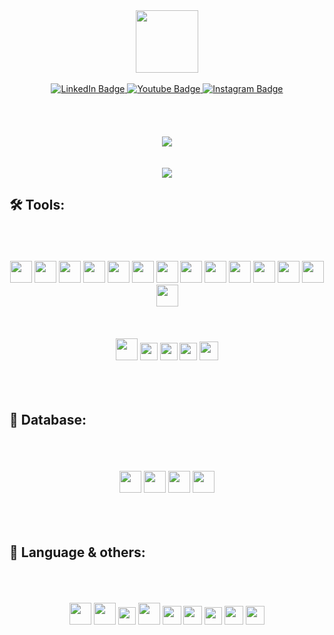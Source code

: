 <div id="header" align="center">
  <img src="https://media.giphy.com/media/M9gbBd9nbDrOTu1Mqx/giphy.gif" width="100"/>
</div>
<br>
<div id="badges" align="center">
  <a href="https://www.linkedin.com/in/piush-bose-a0b586235">
    <img src="https://img.shields.io/badge/LinkedIn-blue?style=for-the-badge&logo=linkedin&logoColor=white" alt="LinkedIn Badge"/>
  </a>
  <a href="https://www.youtube.com/c/DualTechGaming">
    <img src="https://img.shields.io/badge/YouTube-red?style=for-the-badge&logo=youtube&logoColor=white" alt="Youtube Badge"/>
  </a>
  <a href="https://www.instagram.com/p_i_u_s_h_._b_o_s_e/">
    <img src="https://img.shields.io/badge/Instagram-E4405F?style=for-the-badge&logo=instagram&logoColor=white" alt="Instagram Badge"/>
  </a>
</div>
<br>
<br>
<div id="stats" align="center"> 
<!--   <img src="https://github-readme-stats.vercel.app/api?username=dtg-lucifer"> -->
  <br>
  <br>
  <img src="http://github-readme-streak-stats.herokuapp.com?user=dtg-lucifer&theme=light&background=ffffff">
</div>
<br>
<br>
<div align="center">
  <img src="http://ForTheBadge.com/images/badges/built-with-love.svg">
</div>

## 🛠 **Tools:**
<br>
<br>
<br>
<div align="center">
  <img height="35" src="https://cdn.jsdelivr.net/gh/devicons/devicon/icons/react/react-original-wordmark.svg" />
  <img height="35" src="https://cdn.jsdelivr.net/gh/devicons/devicon/icons/redux/redux-original.svg" />
  <img height="35" src="https://cdn.jsdelivr.net/gh/devicons/devicon/icons/nextjs/nextjs-original.svg" />
  <img height="35" src="https://cdn.jsdelivr.net/gh/devicons/devicon/icons/nestjs/nestjs-plain.svg" />
  <img height="35" src="https://cdn.jsdelivr.net/gh/devicons/devicon/icons/flutter/flutter-original.svg" />
  <img height="35" src="https://cdn.jsdelivr.net/gh/devicons/devicon/icons/spring/spring-original.svg" />
  <img height="35" src="https://cdn.jsdelivr.net/gh/devicons/devicon/icons/bootstrap/bootstrap-original.svg" />
  <img height="35" src="https://cdn.jsdelivr.net/gh/devicons/devicon/icons/sass/sass-original.svg" />
  <img height="35" src="https://cdn.jsdelivr.net/gh/devicons/devicon/icons/tailwindcss/tailwindcss-plain.svg" />
  <img height="35" src="https://cdn.jsdelivr.net/gh/devicons/devicon/icons/express/express-original-wordmark.svg" />
  <img height="35" src="https://cdn.jsdelivr.net/gh/devicons/devicon/icons/git/git-original.svg" />
  <img height="35" src="https://cdn.jsdelivr.net/gh/devicons/devicon/icons/jquery/jquery-original-wordmark.svg" />
  <img height="35" src="https://cdn.jsdelivr.net/gh/devicons/devicon/icons/materialui/materialui-original.svg" />
  <img height="35" src="https://cdn.jsdelivr.net/gh/devicons/devicon/icons/socketio/socketio-original.svg" />
</div>
<br>
<br>
<br>
<div align="center">
  <img height="35" src="https://cdn.jsdelivr.net/gh/devicons/devicon/icons/threejs/threejs-original.svg" />
  <img height="28" src="https://cdn.jsdelivr.net/gh/devicons/devicon/icons/typescript/typescript-original.svg" />
  <img height="28" src="https://cdn.jsdelivr.net/gh/devicons/devicon/icons/vscode/vscode-original.svg" />
  <img height="28" src="https://cdn.jsdelivr.net/gh/devicons/devicon/icons/figma/figma-original.svg" />
  <img height="30" src="https://cdn.jsdelivr.net/gh/devicons/devicon/icons/jetbrains/jetbrains-original.svg" />
</div>

<br>
<br>
<br>

## 📑 **Database:**
<br>
<br>
<br>
<div align="center">
  <img height="35" src="https://cdn.jsdelivr.net/gh/devicons/devicon/icons/firebase/firebase-plain.svg" />
  <img height="35" src="https://cdn.jsdelivr.net/gh/devicons/devicon/icons/mongodb/mongodb-original-wordmark.svg" />
  <img height="35" src="https://cdn.jsdelivr.net/gh/devicons/devicon/icons/mysql/mysql-original-wordmark.svg" />
  <img height="35" src="https://cdn.jsdelivr.net/gh/devicons/devicon/icons/postgresql/postgresql-original.svg" />
</div>
<br>      
<br>      
<br>

## 💜 **Language & others:**
<br>
<br>
<br>
<div align="center">
  <img height="35" src="https://cdn.jsdelivr.net/gh/devicons/devicon/icons/html5/html5-original-wordmark.svg" />
  <img height="35" src="https://cdn.jsdelivr.net/gh/devicons/devicon/icons/css3/css3-original-wordmark.svg" />
  <img height="28" src="https://cdn.jsdelivr.net/gh/devicons/devicon/icons/javascript/javascript-original.svg" />
  <img height="35" src="https://cdn.jsdelivr.net/gh/devicons/devicon/icons/java/java-original.svg" />
  <img height="30" src="https://cdn.jsdelivr.net/gh/devicons/devicon/icons/dart/dart-original.svg" />
  <img height="30" src="https://cdn.jsdelivr.net/gh/devicons/devicon/icons/graphql/graphql-plain.svg" />
  <img height="28" src="https://cdn.jsdelivr.net/gh/devicons/devicon/icons/kotlin/kotlin-original.svg" />
  <img height="30" src="https://cdn.jsdelivr.net/gh/devicons/devicon/icons/php/php-original.svg" />
  <img height="30" src="https://cdn.jsdelivr.net/gh/devicons/devicon/icons/python/python-original-wordmark.svg" />
</div>
